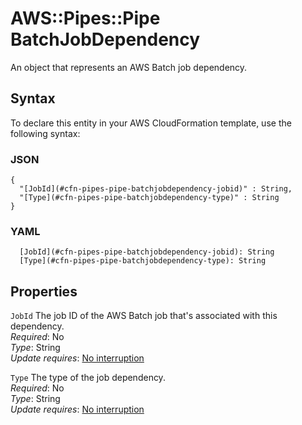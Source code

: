 # AWS::Pipes::Pipe BatchJobDependency<a name="aws-properties-pipes-pipe-batchjobdependency"></a>

An object that represents an AWS Batch job dependency\.

## Syntax<a name="aws-properties-pipes-pipe-batchjobdependency-syntax"></a>

To declare this entity in your AWS CloudFormation template, use the following syntax:

### JSON<a name="aws-properties-pipes-pipe-batchjobdependency-syntax.json"></a>

```
{
  "[JobId](#cfn-pipes-pipe-batchjobdependency-jobid)" : String,
  "[Type](#cfn-pipes-pipe-batchjobdependency-type)" : String
}
```

### YAML<a name="aws-properties-pipes-pipe-batchjobdependency-syntax.yaml"></a>

```
  [JobId](#cfn-pipes-pipe-batchjobdependency-jobid): String
  [Type](#cfn-pipes-pipe-batchjobdependency-type): String
```

## Properties<a name="aws-properties-pipes-pipe-batchjobdependency-properties"></a>

`JobId` <a name="cfn-pipes-pipe-batchjobdependency-jobid"></a>
The job ID of the AWS Batch job that's associated with this dependency\.  
_Required_: No  
_Type_: String  
_Update requires_: [No interruption](https://docs.aws.amazon.com/AWSCloudFormation/latest/UserGuide/using-cfn-updating-stacks-update-behaviors.html#update-no-interrupt)

`Type` <a name="cfn-pipes-pipe-batchjobdependency-type"></a>
The type of the job dependency\.  
_Required_: No  
_Type_: String  
_Update requires_: [No interruption](https://docs.aws.amazon.com/AWSCloudFormation/latest/UserGuide/using-cfn-updating-stacks-update-behaviors.html#update-no-interrupt)
